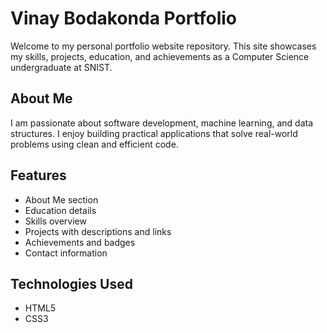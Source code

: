 
# Vinay Bodakonda Portfolio

Welcome to my personal portfolio website repository. This site showcases my skills, projects, education, and achievements as a Computer Science undergraduate at SNIST.

## About Me

I am passionate about software development, machine learning, and data structures. I enjoy building practical applications that solve real-world problems using clean and efficient code.

## Features

- About Me section
- Education details
- Skills overview
- Projects with descriptions and links
- Achievements and badges
- Contact information

## Technologies Used

- HTML5
- CSS3
